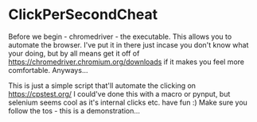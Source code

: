 # ClickPerSecondCheat
Before we begin - chromedriver - the executable. This allows you to automate the browser. I've put it in there just incase you don't know what your doing, but by all means get it off of https://chromedriver.chromium.org/downloads if it makes you feel more comfortable. Anyways...

This is just a simple script that'll automate the clicking on https://cpstest.org/
I could've done this with a macro or pynput, but selenium seems cool as it's internal clicks etc.
have fun :)
Make sure you follow the tos - this is a demonstration...
